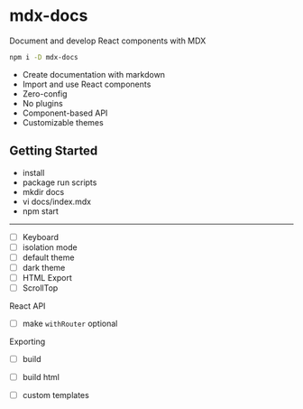 
# mdx-docs

Document and develop React components with MDX

```sh
npm i -D mdx-docs
```

- Create documentation with markdown
- Import and use React components
- Zero-config
- No plugins
- Component-based API
- Customizable themes

## Getting Started

- install
- package run scripts
- mkdir docs
- vi docs/index.mdx
- npm start


---

- [ ] Keyboard
- [ ] isolation mode
- [ ] default theme
- [ ] dark theme
- [ ] HTML Export
- [ ] ScrollTop

React API

- [ ] make `withRouter` optional

Exporting

- [ ] build
- [ ] build html
- [ ] custom templates



